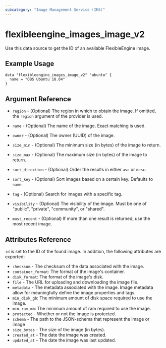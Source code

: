 ```yaml
---
subcategory: "Image Management Service (IMS)"
---
```


# flexibleengine_images_image_v2

Use this data source to get the ID of an available FlexibleEngine image.

## Example Usage

```hcl
data "flexibleengine_images_image_v2" "ubuntu" {
  name = "OBS Ubuntu 18.04"
}
```

## Argument Reference

* `region` - (Optional) The region in which to obtain the image.
    If omitted, the `region` argument of the provider is used.

* `name` - (Optional) The name of the image. Exact matching is used.

* `owner` - (Optional) The owner (UUID) of the image.

* `size_min` - (Optional) The minimum size (in bytes) of the image to return.

* `size_max` - (Optional) The maximum size (in bytes) of the image to return.

* `sort_direction` - (Optional) Order the results in either `asc` or `desc`.

* `sort_key` - (Optional) Sort images based on a certain key. Defaults to `name`.

* `tag` - (Optional) Search for images with a specific tag.

* `visibility` - (Optional) The visibility of the image. Must be one of
   "public", "private", "community", or "shared".

* `most_recent` - (Optional) If more than one result is returned, use the most
  recent image.

## Attributes Reference

`id` is set to the ID of the found image. In addition, the following attributes
are exported:

* `checksum` - The checksum of the data associated with the image.
* `container_format`: The format of the image's container.
* `disk_format`: The format of the image's disk.
* `file` - The URL for uploading and downloading the image file.
* `metadata` - The metadata associated with the image.
   Image metadata allow for meaningfully define the image properties and tags.
* `min_disk_gb`: The minimum amount of disk space required to use the image.
* `min_ram_mb`: The minimum amount of ram required to use the image.
* `protected` - Whether or not the image is protected.
* `schema` - The path to the JSON-schema that represent
   the image or image
* `size_bytes` - The size of the image (in bytes).
* `created_at` - The date the image was created.
* `updated_at` - The date the image was last updated.
